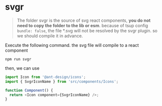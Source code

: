 # svgr

> The folder svgr is the source of svg react components, **you do not need to copy the folder to the lib or esm**. because of tsup config `bundle: false`, the file \*.svg will not be resolved by the svgr plugin. so we should compile it in advance.

Execute the following command. the svg file will compile to a react component

`npm run svgr`

then, we can use

```js
import Icon from '@ant-design/icons';
import { SvgrIconName } from 'src/components/Icons';

function Component() {
  return <Icon component={SvgrIconName} />;
}
```

